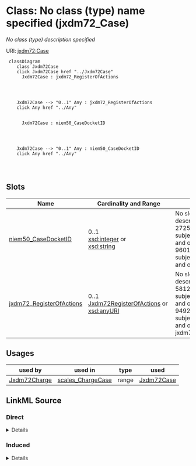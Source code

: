 

# Class: No class (type) name specified (jxdm72_Case)


_No class (type) description specified_





URI: [jxdm72:Case](http://release.niem.gov/niem/domains/jxdm/7.2/#Case)






```mermaid
 classDiagram
    class Jxdm72Case
    click Jxdm72Case href "../Jxdm72Case"
      Jxdm72Case : jxdm72_RegisterOfActions
        
          
    
    
    Jxdm72Case --> "0..1" Any : jxdm72_RegisterOfActions
    click Any href "../Any"

        
      Jxdm72Case : niem50_CaseDocketID
        
          
    
    
    Jxdm72Case --> "0..1" Any : niem50_CaseDocketID
    click Any href "../Any"

        
      
```




<!-- no inheritance hierarchy -->


## Slots

| Name | Cardinality and Range | Description | Inheritance |
| ---  | --- | --- | --- |
| [niem50_CaseDocketID](../slots/niem50_CaseDocketID.md) | 0..1 <br/> [xsd:integer](http://www.w3.org/2001/XMLSchema#integer)&nbsp;or&nbsp;<br />[xsd:string](http://www.w3.org/2001/XMLSchema#string) | No slot (predicate) description specified <br/> 272547 occurrences with subject type scales_Case and object type string.<br/>96011 occurrences with subject type jxdm72_Case and object type integer. | direct |
| [jxdm72_RegisterOfActions](../slots/jxdm72_RegisterOfActions.md) | 0..1 <br/> [Jxdm72RegisterOfActions](../classes/Jxdm72RegisterOfActions.md)&nbsp;or&nbsp;<br />[xsd:anyURI](http://www.w3.org/2001/XMLSchema#anyURI) | No slot (predicate) description specified <br/> 581243 occurrences with subject type scales_Case and object type uri.<br/>94929 occurrences with subject type jxdm72_Case and object type jxdm72_RegisterOfActions. | direct |





## Usages

| used by | used in | type | used |
| ---  | --- | --- | --- |
| [Jxdm72Charge](../classes/Jxdm72Charge.md) | [scales_ChargeCase](../slots/scales_ChargeCase.md) | range | [Jxdm72Case](../classes/Jxdm72Case.md) |











## LinkML Source

<!-- TODO: investigate https://stackoverflow.com/questions/37606292/how-to-create-tabbed-code-blocks-in-mkdocs-or-sphinx -->

### Direct

<details>

```yaml
name: jxdm72_Case
conforms_to: No schema conformance document specified
description: No class (type) description specified
title: No class (type) name specified
notes:
- Class with 96011 occurrences.
rank: 1000
slots:
- niem50_CaseDocketID
- jxdm72_RegisterOfActions
class_uri: jxdm72:Case

```
</details>

### Induced

<details>

```yaml
name: jxdm72_Case
conforms_to: No schema conformance document specified
description: No class (type) description specified
title: No class (type) name specified
notes:
- Class with 96011 occurrences.
rank: 1000
attributes:
  niem50_CaseDocketID:
    name: niem50_CaseDocketID
    description: No slot (predicate) description specified
    comments:
    - 272547 occurrences with subject type scales_Case and object type string.
    - 96011 occurrences with subject type jxdm72_Case and object type integer.
    examples:
    - description: scales_Case → string
      object:
        example_object: 0:15-cv-04235
        example_object_type: string
        example_predicate: niem50:CaseDocketID
        example_subject: scales/CaseCivil
        example_subject_type: scales_Case
    - description: jxdm72_Case → integer
      object:
        example_object: '100271'
        example_object_type: integer
        example_predicate: niem50:CaseDocketID
        example_subject: scales/CaseCriminal/ga/fulton/01/100271
        example_subject_type: jxdm72_Case
    from_schema: scales-kg-new
    rank: 1000
    slot_uri: niem50:CaseDocketID
    alias: niem50_CaseDocketID
    owner: jxdm72_Case
    domain_of:
    - jxdm72_Case
    - scales_Case
    range: Any
    any_of:
    - range: integer
    - range: string
  jxdm72_RegisterOfActions:
    name: jxdm72_RegisterOfActions
    description: No slot (predicate) description specified
    comments:
    - 581243 occurrences with subject type scales_Case and object type uri.
    - 94929 occurrences with subject type jxdm72_Case and object type jxdm72_RegisterOfActions.
    examples:
    - description: scales_Case → uri
      object:
        example_object: scales/DocketTable/almd;;1:16-cv-00016
        example_object_type: uri
        example_predicate: jxdm72:RegisterOfActions
        example_subject: scales/CaseCivil
        example_subject_type: scales_Case
    - description: jxdm72_Case → jxdm72_RegisterOfActions
      object:
        example_object: scales/DocketTable/DocketTable/ga-fulton-01-99233
        example_object_type: jxdm72_RegisterOfActions
        example_predicate: jxdm72:RegisterOfActions
        example_subject: scales/CaseCriminal/ga/fulton/01/99233
        example_subject_type: jxdm72_Case
    from_schema: scales-kg-new
    rank: 1000
    slot_uri: jxdm72:RegisterOfActions
    alias: jxdm72_RegisterOfActions
    owner: jxdm72_Case
    domain_of:
    - jxdm72_Case
    - scales_Case
    range: Any
    any_of:
    - range: jxdm72_RegisterOfActions
    - range: uri
class_uri: jxdm72:Case

```
</details>